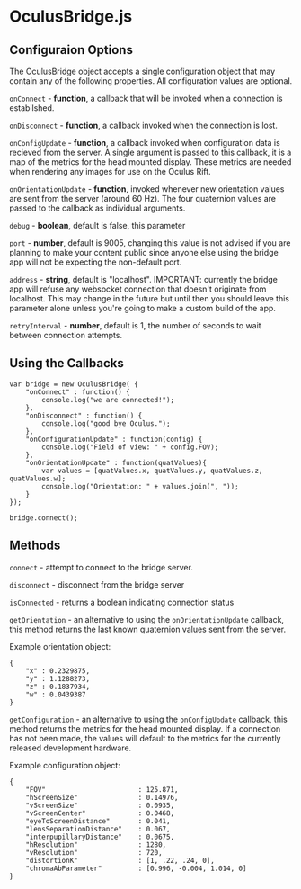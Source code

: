 OculusBridge.js
===============


## Configuraion Options

The OculusBridge object accepts a single configuration object that may contain any of the following properties.  All configuration values are optional.


`onConnect` - **function**, a callback that will be invoked when a connection is estabilshed.

`onDisconnect` - **function**, a callback invoked when the connection is lost.

`onConfigUpdate` - **function**, a callback invoked when configuration data is recieved from the server.  A single argument is passed to this callback, it is a map of the metrics for the head mounted display.  These metrics are needed when rendering any images for use on the Oculus Rift.

`onOrientationUpdate` - **function**, invoked whenever new orientation values are sent from the server (around 60 Hz).  The four quaternion values are passed to the callback as individual arguments.

`debug` - **boolean**, default is false, this parameter 

`port` - **number**, default is 9005, changing this value is not advised if you are planning to make your content public since anyone else using the bridge app will not be expecting the non-default port.

`address` - **string**, default is "localhost".  IMPORTANT: currently the bridge app will refuse any websocket connection that doesn't originate from localhost.  This may change in the future but until then you should leave this parameter alone unless you're going to make a custom build of the app.

`retryInterval` - **number**, default is 1, the number of seconds to wait between connection attempts.


## Using the Callbacks

	var bridge = new OculusBridge( {
		"onConnect" : function() { 
			console.log("we are connected!");
		},
		"onDisconnect" : function() {
			console.log("good bye Oculus.");
		},
		"onConfigurationUpdate" : function(config) {
			console.log("Field of view: " + config.FOV);
		},
		"onOrientationUpdate" : function(quatValues){
			var values = [quatValues.x, quatValues.y, quatValues.z, quatValues.w];
			console.log("Orientation: " + values.join(", "));
		}
	});

	bridge.connect();


## Methods

`connect` - attempt to connect to the bridge server.

`disconnect` - disconnect from the bridge server

`isConnected` - returns a boolean indicating connection status

`getOrientation` - an alternative to using the `onOrientationUpdate` callback, this method returns the last known quaternion values sent from the server.

Example orientation object:

	{
		"x" : 0.2329875,
		"y" : 1.1288273,
		"z" : 0.1837934,
		"w" : 0.0439387
	}
	
`getConfiguration` - an alternative to using the `onConfigUpdate` callback, this method returns the metrics for the head mounted display.  If a connection has not been made, the values will default to the metrics for the currently released development hardware.

Example configuration object:

	{
		"FOV" 						: 125.871,
		"hScreenSize"				: 0.14976,
		"vScreenSize"				: 0.0935,
		"vScreenCenter"				: 0.0468,
		"eyeToScreenDistance"		: 0.041,
		"lensSeparationDistance"	: 0.067,
		"interpupillaryDistance"	: 0.0675,
		"hResolution"				: 1280,
		"vResolution"				: 720,
		"distortionK"				: [1, .22, .24, 0],
		"chromaAbParameter"			: [0.996, -0.004, 1.014, 0]
	}